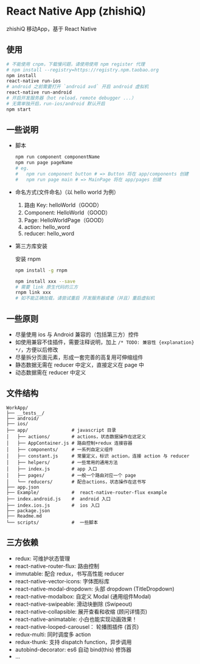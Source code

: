
# React Native App (zhishiQ)

zhishiQ 移动App，基于 React Native

## 使用

```bash
# 不能使用 cnpm，下载慢问题，请使用使用 npm register 代理 
# npm install --registry=https://registry.npm.taobao.org
npm install 
react-native run-ios
# android 之前需要打开 `android avd` 开启 android 虚拟机
react-native run-android 
# 开启开发服务器（hot reload，remote debugger ...）
# 无需单独开启，run-ios/android 默认开启
npm start
```

## 一些说明

- 脚本
    ```bash
    npm run component componentName
    npm run page pageName
    # eg.
    #   npm run component button # => Button 将在 app/components 创建
    #   npm run page main # => MainPage 将在 app/pages 创建
    ```
    
- 命名方式(文件命名)（以 hello world 为例）
    1. 路由 Key:  helloWorld（GOOD）
    2. Component:  HelloWorld（GOOD）
    3. Page:  HelloWorldPage（GOOD）
    4. action: hello_word
    5. reducer: hello_word


- 第三方库安装

    安装 rnpm
    ```bash
    npm install -g rnpm
    ```
    ```bash
    npm install xxx --save
    # 需要 link 原生代码的三方
    rnpm link xxx 
    # 如不能正确加载，请尝试重启 开发服务器或者（并且）重启虚拟机
    ```

## **一些原则**

- 尽量使用 ios 与 Android 兼容的（包括第三方）控件
- 如使用兼容不佳插件，需要注释说明，加上 `/* TODO: 兼容性 {explanation} */`，方便以后修改 
- 尽量拆分页面元素，形成一套完善的高复用可伸缩组件
- 静态数据无需在 reducer 中定义，直接定义在 page 中
- 动态数据需在 reducer 中定义

## 文件结构

```text
WorkApp/
├── __tests__/
├── android/
├── ios/
├── app/                # javascript 目录
│   ├── actions/        # actions，状态数据操作在这定义
│   ├── AppContainer.js # 路由控制+redux 连接容器
│   ├── components/     # 一系列自定义组件
│   ├── constant.js     # 常量定义，标识 action，连接 action 与 reducer
│   ├── helpers/        # 一些常用的通用方法
│   ├── index.js        # app 入口
│   ├── pages/          # 一般一个路由对应一个 page
│   └── reducers/       # 配合actions，状态操作在这书写
├── app.json
├── Example/            #  react-native-router-flux example
├── index.android.js    #  android 入口
├── index.ios.js        #  ios 入口
├── package.json
├── Readme.md
└── scripts/            #  一些脚本
```

## 三方依赖

- redux:  可维护状态管理
- react-native-router-flux:  路由控制
- immutable:  配合 redux，书写高性能 reducer
- react-native-vector-icons:  字体图标库
- react-native-modal-dropdown:  头部 dropdown (TitleDropdown)
- react-native-modalbox:  自定义 Modal (通用组件Modal)
- react-native-swipeable:  滑动块删除 (Swipeout)
- react-native-collapsible:  展开查看和收缩 (顾问详情页)
- react-native-animatable:  小白也能实现动画效果！
- react-native-looped-carousel：  轮播图插件 (首页)
- redux-multi:  同时调度多 action
- redux-thunk:  支持 dispatch function，异步调用
- autobind-decorator:  es6 自动 bind(this) 修饰器
- ...
